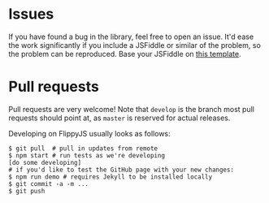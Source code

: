 # Issues

If you have found a bug in the library, feel free to open an issue. It'd ease the work significantly if you include a JSFiddle or similar of the problem, so the problem can be reproduced. Base your JSFiddle on [this template](https://jsfiddle.net/gpejp0d4/).

# Pull requests

Pull requests are very welcome! Note that `develop` is the branch most pull requests should point at, as `master` is reserved for actual releases.

Developing on FlippyJS usually looks as follows:

```shell
$ git pull  # pull in updates from remote
$ npm start # run tests as we're developing
[do some developing]
# if you'd like to test the GitHub page with your new changes:
$ npm run demo # requires Jekyll to be installed locally
$ git commit -a -m ...
$ git push
```
